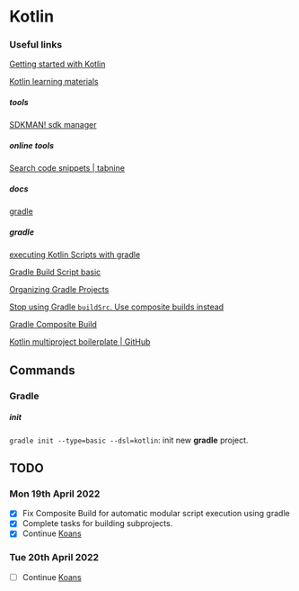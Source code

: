 # Kotlin

### Useful links

[Getting started with Kotlin](https://kotlinlang.org/docs/getting-started.html)

[Kotlin learning materials](https://kotlinlang.org/docs/learning-materials-overview.html)

##### tools

[SDKMAN! sdk manager](https://sdkman.io/)

##### online tools

[Search code snippets | tabnine](https://www.tabnine.com/codeà)

##### docs

[gradle](https://gradle.org/)

##### gradle

[executing Kotlin Scripts with gradle](https://kotlinexpertise.com/execute-kotlin-scripts-with-gradle/)

[Gradle Build Script basic](https://docs.gradle.org/current/userguide/tutorial_using_tasks.html)

[Organizing Gradle Projects](https://docs.gradle.org/current/userguide/organizing_gradle_projects.html#organizing_gradle_projects)

[Stop using Gradle `buildSrc`. Use composite builds instead](https://proandroiddev.com/stop-using-gradle-buildsrc-use-composite-builds-instead-3c38ac7a2ab3)

[Gradle Composite Build](https://docs.gradle.org/current/userguide/composite_builds.html)

[Kotlin multiproject boilerplate | GitHub](https://github.com/hyeyoom/kotlin-multi-project-boilerplate)

## Commands

### Gradle

##### init

`gradle init --type=basic --dsl=kotlin`: init new **gradle** project.



## TODO

### Mon 19th April 2022

* [x] Fix Composite Build for automatic modular script execution using gradle
* [x] Complete tasks for building subprojects.
* [x] Continue [Koans](https://play.kotlinlang.org/koans/Introduction/String%20templates/Task.kt)

### Tue 20th April 2022

* [ ] Continue [Koans](https://play.kotlinlang.org/koans/Classes/Smart%20casts/Task.kt)